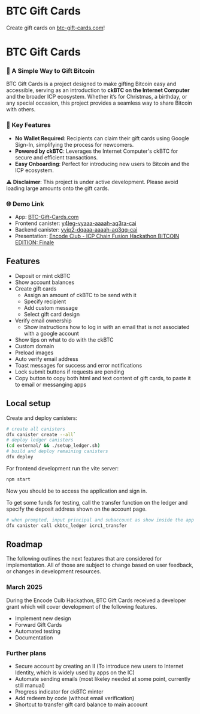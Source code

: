 # BTC Gift Cards

Create gift cards on [btc-gift-cards.com](https://btc-gift-cards.com)!

# BTC Gift Cards

### 🎁 A Simple Way to Gift Bitcoin

BTC Gift Cards is a project designed to make gifting Bitcoin easy and accessible, serving as an introduction to **ckBTC on the Internet Computer** and the broader ICP ecosystem. Whether it’s for Christmas, a birthday, or any special occasion, this project provides a seamless way to share Bitcoin with others.

### 🚀 Key Features
- **No Wallet Required**: Recipients can claim their gift cards using Google Sign-In, simplifying the process for newcomers.  
- **Powered by ckBTC**: Leverages the Internet Computer's ckBTC for secure and efficient transactions.  
- **Easy Onboarding**: Perfect for introducing new users to Bitcoin and the ICP ecosystem.  

⚠️ **Disclaimer**: This project is under active development. Please avoid loading large amounts onto the gift cards.

### 🌐 Demo Link

- App: [BTC-Gift-Cards.com](https://btc-gift-cards.com)
- Frontend canister: [y4leg-vyaaa-aaaah-aq3ra-cai](https://y4leg-vyaaa-aaaah-aq3ra-cai.icp0.io/)
- Backend canister: [yvip2-dqaaa-aaaah-aq3qq-cai](https://a4gq6-oaaaa-aaaab-qaa4q-cai.raw.icp0.io/?id=yvip2-dqaaa-aaaah-aq3qq-cai)
- Presentation: [Encode Club - ICP Chain Fusion Hackathon BITCOIN EDITION: Finale](https://youtu.be/KhSwGzRhYc0)

## Features

- Deposit or mint ckBTC
- Show account balances
- Create gift cards
  - Assign an amount of ckBTC to be send with it
  - Specify recipient
  - Add custom message
  - Select gift card design
- Verify email ownership
  - Show instructions how to log in with an email that is not associated with a google account
- Show tips on what to do with the ckBTC
- Custom domain
- Preload images
- Auto verify email address
- Toast messages for success and error notifications
- Lock submit buttons if requests are pending
- Copy button to copy both html and text content of gift cards, to paste it to email or messanging apps

## Local setup

Create and deploy canisters:

```bash
# create all canisters
dfx canister create --all`
# deploy ledger canisters
(cd external/ && ./setup_ledger.sh)
# build and deploy remaining canisters
dfx deploy
```

For frontend development run the vite server:

```bash
npm start
```

Now you should be to access the application and sign in.

To get some funds for testing, call the transfer function on the ledger and specify the deposit address shown on the account page.

```bash
# when prompted, input principal and subaccount as show inside the app
dfx canister call ckbtc_ledger icrc1_transfer
```

## Roadmap

The following outlines the next features that are considered for implementation.
All of those are subject to change based on user feedback, or changes in development resources.

### March 2025

During the Encode Culb Hackathon, BTC Gift Cards received a developer grant which will cover development of the following features.

- Implement new design
- Forward Gift Cards
- Automated testing
- Documentation

### Further plans

- Secure account by creating an II (To introduce new users to Internet Identity, which is widely used by apps on the IC)
- Automate sending emails (most likeley needed at some point, currently still manual)
- Progress indicator for ckBTC minter
- Add redeem by code (without email verification)
- Shortcut to transfer gift card balance to main account

